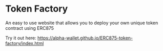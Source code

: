 # Token Factory
An easy to use website that allows you to deploy your own unique token contract using ERC875

Try it out here: https://alpha-wallet.github.io/ERC875-token-factory/index.html
